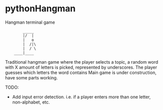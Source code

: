 # pythonHangman
Hangman terminal game

            _____
            |/  |
            |   o
            |  /|\ 
            |  / \ 
        ____|____ 

Traditional hangman game where the player selects a topic, a random word with X amount of letters is picked, represented by underscores. The player guesses which letters the word contains
Main game is under construction, have some parts working. 


TODO:
 - Add input error detection. i.e. if a player enters more than one letter, non-alphabet, etc.



